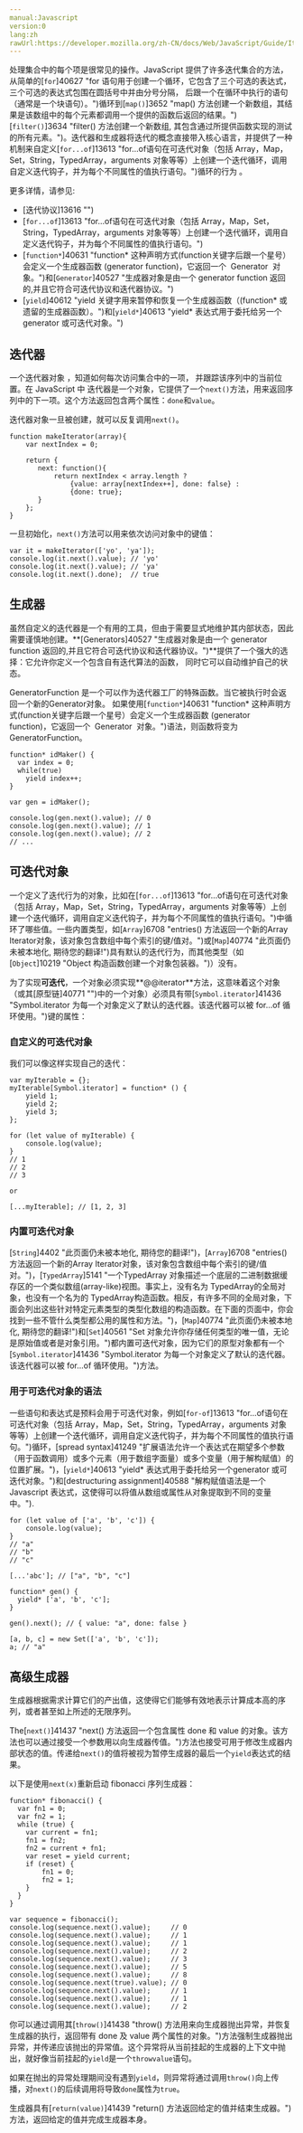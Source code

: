 ```yaml
---
manual:Javascript
version:0
lang:zh
rawUrl:https://developer.mozilla.org/zh-CN/docs/Web/JavaScript/Guide/Iterators_and_Generators
---
```












处理集合中的每个项是很常见的操作。JavaScript 提供了许多迭代集合的方法，从简单的[`for`]40627 "for 语句用于创建一个循环，它包含了三个可选的表达式，三个可选的表达式包围在圆括号中并由分号分隔， 后跟一个在循环中执行的语句（通常是一个块语句）。")循环到[`map()`]3652 "map() 方法创建一个新数组，其结果是该数组中的每个元素都调用一个提供的函数后返回的结果。")[`filter()`]3634 "filter() 方法创建一个新数组, 其包含通过所提供函数实现的测试的所有元素。")。迭代器和生成器将迭代的概念直接带入核心语言，并提供了一种机制来自定义[`for...of`]13613 "for...of语句在可迭代对象（包括 Array，Map，Set，String，TypedArray，arguments 对象等等）上创建一个迭代循环，调用自定义迭代钩子，并为每个不同属性的值执行语句。")循环的行为 。



更多详情，请参见:


* [迭代协议]13616 "")
* [`for...of`]13613 "for...of语句在可迭代对象（包括 Array，Map，Set，String，TypedArray，arguments 对象等等）上创建一个迭代循环，调用自定义迭代钩子，并为每个不同属性的值执行语句。")
* [`function*`]40631 "function* 这种声明方式(function关键字后跟一个星号）会定义一个生成器函数 (generator function)，它返回一个  Generator  对象。")和[`Generator`]40527 "生成器对象是由一个 generator function 返回的,并且它符合可迭代协议和迭代器协议。")
* [`yield`]40612 "yield 关键字用来暂停和恢复一个生成器函数（(function* 或遗留的生成器函数）。")和[`yield*`]40613 "yield* 表达式用于委托给另一个generator 或可迭代对象。")

## 迭代器<a name="迭代器"></a>


一个迭代器对象 ，知道如何每次访问集合中的一项， 并跟踪该序列中的当前位置。在 JavaScript 中 迭代器是一个对象，它提供了一个`next()`方法，用来返回序列中的下一项。这个方法返回包含两个属性：`done`和`value`。



迭代器对象一旦被创建，就可以反复调用`next()`。


```
function makeIterator(array){
    var nextIndex = 0;

    return {
       next: function(){
           return nextIndex < array.length ?
               {value: array[nextIndex++], done: false} :
               {done: true};
       }
    };
}
```


一旦初始化，`next()`方法可以用来依次访问对象中的键值：


```
var it = makeIterator(['yo', 'ya']);
console.log(it.next().value); // 'yo'
console.log(it.next().value); // 'ya'
console.log(it.next().done);  // true

```

## 生成器<a name="生成器"></a>


虽然自定义的迭代器是一个有用的工具，但由于需要显式地维护其内部状态，因此需要谨慎地创建。**[Generators]40527 "生成器对象是由一个 generator function 返回的,并且它符合可迭代协议和迭代器协议。")**提供了一个强大的选择：它允许你定义一个包含自有迭代算法的函数， 同时它可以自动维护自己的状态。



GeneratorFunction 是一个可以作为迭代器工厂的特殊函数。当它被执行时会返回一个新的Generator对象。 如果使用[`function*`]40631 "function* 这种声明方式(function关键字后跟一个星号）会定义一个生成器函数 (generator function)，它返回一个  Generator  对象。")语法，则函数将变为GeneratorFunction。


```
function* idMaker() {
  var index = 0;
  while(true)
    yield index++;
}

var gen = idMaker();

console.log(gen.next().value); // 0
console.log(gen.next().value); // 1
console.log(gen.next().value); // 2
// ...
```

## 可迭代对象<a name="可迭代对象"></a>


一个定义了迭代行为的对象，比如在[`for...of`]13613 "for...of语句在可迭代对象（包括 Array，Map，Set，String，TypedArray，arguments 对象等等）上创建一个迭代循环，调用自定义迭代钩子，并为每个不同属性的值执行语句。")中循环了哪些值。一些内置类型，如[`Array`]6708 "entries() 方法返回一个新的Array Iterator对象，该对象包含数组中每个索引的键/值对。")或[`Map`]40774 "此页面仍未被本地化, 期待您的翻译!")具有默认的迭代行为，而其他类型（如[`Object`]10219 "Object 构造函数创建一个对象包装器。")）没有。



为了实现**可迭代**，一个对象必须实现**@@iterator**方法，这意味着这个对象（或其[原型链]40771 "")中的一个对象）必须具有带[`Symbol.iterator`]41436 "Symbol.iterator 为每一个对象定义了默认的迭代器。该迭代器可以被 for...of 循环使用。")键的属性：


### 自定义的可迭代对象<a name="自定义的可迭代对象"></a>


我们可以像这样实现自己的迭代：


```
var myIterable = {};
myIterable[Symbol.iterator] = function* () {
    yield 1;
    yield 2;
    yield 3;
};

for (let value of myIterable) { 
    console.log(value); 
}
// 1
// 2
// 3

or

[...myIterable]; // [1, 2, 3]
```

### 内置可迭代对象<a name="内置可迭代对象"></a>


[`String`]4402 "此页面仍未被本地化, 期待您的翻译!")，[`Array`]6708 "entries() 方法返回一个新的Array Iterator对象，该对象包含数组中每个索引的键/值对。")，[`TypedArray`]5141 "一个TypedArray 对象描述一个底层的二进制数据缓存区的一个类似数组(array-like)视图。事实上，没有名为 TypedArray的全局对象，也没有一个名为的 TypedArray构造函数。相反，有许多不同的全局对象，下面会列出这些针对特定元素类型的类型化数组的构造函数。在下面的页面中，你会找到一些不管什么类型都公用的属性和方法。")，[`Map`]40774 "此页面仍未被本地化, 期待您的翻译!")和[`Set`]40561 "Set 对象允许你存储任何类型的唯一值，无论是原始值或者是对象引用。")都内置可迭代对象，因为它们的原型对象都有一个[`Symbol.iterator`]41436 "Symbol.iterator 为每一个对象定义了默认的迭代器。该迭代器可以被 for...of 循环使用。")方法。


### 用于可迭代对象的语法<a name="用于可迭代对象的语法"></a>


一些语句和表达式是预料会用于可迭代对象，例如[`for-of`]13613 "for...of语句在可迭代对象（包括 Array，Map，Set，String，TypedArray，arguments 对象等等）上创建一个迭代循环，调用自定义迭代钩子，并为每个不同属性的值执行语句。")循环，[spread syntax]41249 "扩展语法允许一个表达式在期望多个参数（用于函数调用）或多个元素（用于数组字面量）或多个变量（用于解构赋值）的位置扩展。")，[`yield*`]40613 "yield* 表达式用于委托给另一个generator 或可迭代对象。")和[destructuring assignment]40588 "解构赋值语法是一个 Javascript 表达式，这使得可以将值从数组或属性从对象提取到不同的变量中。").


```
for (let value of ['a', 'b', 'c']) {
    console.log(value);
}
// "a"
// "b"
// "c"

[...'abc']; // ["a", "b", "c"]

function* gen() {
  yield* ['a', 'b', 'c'];
}

gen().next(); // { value: "a", done: false }

[a, b, c] = new Set(['a', 'b', 'c']);
a; // "a"
```

## 高级生成器<a name="高级生成器"></a>


生成器根据需求计算它们的产出值，这使得它们能够有效地表示计算成本高的序列，或者甚至如上所述的无限序列。



The[`next()`]41437 "next() 方法返回一个包含属性 done 和 value 的对象。该方法也可以通过接受一个参数用以向生成器传值。")方法也接受可用于修改生成器内部状态的值。传递给`next()`的值将被视为暂停生成器的最后一个`yield`表达式的结果。



以下是使用`next(x)`重新启动 fibonacci 序列生成器：


```
function* fibonacci() {
  var fn1 = 0;
  var fn2 = 1;
  while (true) {  
    var current = fn1;
    fn1 = fn2;
    fn2 = current + fn1;
    var reset = yield current;
    if (reset) {
        fn1 = 0;
        fn2 = 1;
    }
  }
}

var sequence = fibonacci();
console.log(sequence.next().value);     // 0
console.log(sequence.next().value);     // 1
console.log(sequence.next().value);     // 1
console.log(sequence.next().value);     // 2
console.log(sequence.next().value);     // 3
console.log(sequence.next().value);     // 5
console.log(sequence.next().value);     // 8
console.log(sequence.next(true).value); // 0
console.log(sequence.next().value);     // 1
console.log(sequence.next().value);     // 1
console.log(sequence.next().value);     // 2
```


你可以通过调用其[`throw()`]41438 "throw() 方法用来向生成器抛出异常，并恢复生成器的执行，返回带有 done 及 value 两个属性的对象。")方法强制生成器抛出异常，并传递应该抛出的异常值。这个异常将从当前挂起的生成器的上下文中抛出，就好像当前挂起的`yield`是一个`throwvalue`语句。



如果在抛出的异常处理期间没有遇到`yield`，则异常将通过调用`throw()`向上传播，对`next()`的后续调用将导致`done`属性为`true`。



生成器具有[`return(value)`]41439 "return() 方法返回给定的值并结束生成器。")方法，返回给定的值并完成生成器本身。









